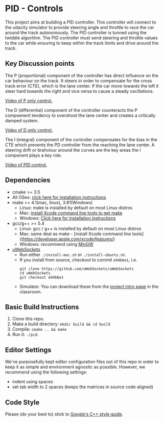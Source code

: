 # PID - Controls

This project aims at building a PID controller. This controller will connect to the udacity simulator to provide steering angle and throttle to race the car around the track autonomously. The PID controller is tunned using the twiddle algorithm. The PID controller must send steering and throttle values to the car while ensuring to keep within the track limits and drive around the track.

## Key Discussion points

The P (proportional) component of the controller has direct influence on the car behaviour on the track. It steers in order to compensate for the cross track error (CTE), which is the lane center. If the car move towards the left it steer hard towards the right and vice versa to cause a steady oscillations.

[Video of P only control.]()

The D (differential) component of the controller counteracts the P compoenent tendency to overshoot the lane center and creates a critically damped system.

[Video of D only control.]()

The I (integral) component of the controller compensates for the bias in the CTE which prevents the PD controller from the reaching the lane center. A steering drift or brahviour around the curves are the key areas the I component plays a key role.

[Video of PID control.]()

## Dependencies

* cmake >= 3.5
 * All OSes: [click here for installation instructions](https://cmake.org/install/)
* make >= 4.1(mac, linux), 3.81(Windows)
  * Linux: make is installed by default on most Linux distros
  * Mac: [install Xcode command line tools to get make](https://developer.apple.com/xcode/features/)
  * Windows: [Click here for installation instructions](http://gnuwin32.sourceforge.net/packages/make.htm)
* gcc/g++ >= 5.4
  * Linux: gcc / g++ is installed by default on most Linux distros
  * Mac: same deal as make - [install Xcode command line tools]((https://developer.apple.com/xcode/features/)
  * Windows: recommend using [MinGW](http://www.mingw.org/)
* [uWebSockets](https://github.com/uWebSockets/uWebSockets)
  * Run either `./install-mac.sh` or `./install-ubuntu.sh`.
  * If you install from source, checkout to commit `e94b6e1`, i.e.
    ```
    git clone https://github.com/uWebSockets/uWebSockets 
    cd uWebSockets
    git checkout e94b6e1
    ```
  * Simulator. You can download these from the [project intro page](https://github.com/udacity/self-driving-car-sim/releases) in the classroom.

## Basic Build Instructions

1. Clone this repo.
2. Make a build directory: `mkdir build && cd build`
3. Compile: `cmake .. && make`
4. Run it: `./pid`. 

## Editor Settings

We've purposefully kept editor configuration files out of this repo in order to
keep it as simple and environment agnostic as possible. However, we recommend
using the following settings:

* indent using spaces
* set tab width to 2 spaces (keeps the matrices in source code aligned)

## Code Style

Please (do your best to) stick to [Google's C++ style guide](https://google.github.io/styleguide/cppguide.html).
